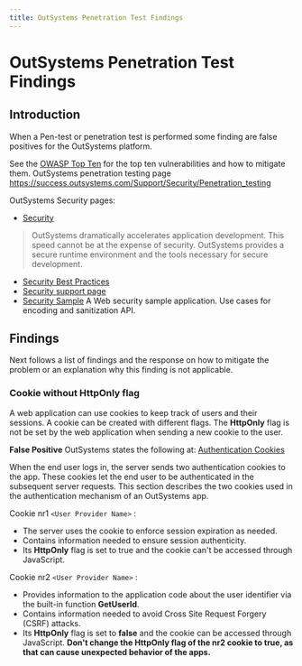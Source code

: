 ```yaml
---
title: OutSystems Penetration Test Findings
---
```


# OutSystems Penetration Test Findings

## Introduction

When a Pen-test or penetration test is performed some finding are false positives for the OutSystems platform.

See the [OWASP Top Ten](https://owasp.org/www-project-top-ten/) for the top ten vulnerabilities and how to mitigate them.
OutSystems penetration testing page <https://success.outsystems.com/Support/Security/Penetration_testing>

OutSystems Security pages:

* [Security](https://www.outsystems.com/security/)

> OutSystems dramatically accelerates application development. This speed cannot be at the expense of security. OutSystems provides a secure runtime environment and the tools necessary for secure development.

* [Security Best Practices](https://success.outsystems.com/Documentation/Best_Practices/Security)
* [Security support page](https://success.outsystems.com/Support/Security)
* [Security Sample](https://www.outsystems.com/forge/component-overview/4719/security-sample) A Web security sample application. Use cases for encoding and sanitization API.

## Findings

Next follows a list of findings and the response on how to mitigate the problem or an explanation why this finding is not applicable.

### Cookie without **HttpOnly** flag

A web application can use cookies to keep track of users and their sessions. A cookie can be created with different flags. The **HttpOnly** flag is not be set by the web application when sending a new cookie to the user.

**False Positive**
OutSystems states the following at: [Authentication Cookies](https://success.outsystems.com/Documentation/11/Managing_the_Applications_Lifecycle/Secure_the_Applications/Configure_App_Authentication#Authentication_Cookies)

When the end user logs in, the server sends two authentication cookies to the app. These cookies let the end user to be authenticated in the subsequent server requests. This section describes the two cookies used in the authentication mechanism of an OutSystems app.

Cookie nr1 `<User Provider Name>` :

* The server uses the cookie to enforce session expiration as needed.
* Contains information needed to ensure session authenticity.
* Its **HttpOnly** flag is set to true and the cookie can't be accessed through JavaScript.

Cookie nr2 `<User Provider Name>` :

* Provides information to the application code about the user identifier via the built-in function **GetUserId**.
* Contains information needed to avoid Cross Site Request Forgery (CSRF) attacks.
* Its **HttpOnly** flag is set to **false** and the cookie can be accessed through JavaScript. **Don't change the HttpOnly flag of the nr2 cookie to true, as that can cause unexpected behavior of the apps.**
